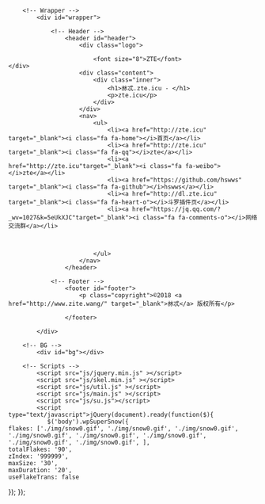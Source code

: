 <!DOCTYPE HTML>
<html>
	<head>
		<title沝忒酒斗罗引导主页zte.icu</title>
		<meta name="keywords" content="zte呢！">
        <meta name="description" content="zte呢！">
        <link rel="shortcut icon" href="favicon.ico">
		<meta charset="utf-8" />
		<meta name="viewport" content="width=device-width, initial-scale=1, user-scalable=no" />
		<link rel="stylesheet" href="css/main.css" />
		<noscript><link rel="stylesheet" href="css/noscript.css" /></noscript>
	</head>
	<body onselectstart="return false" oncontextmenu=self.event.returnValue=false> 

		<!-- Wrapper -->
			<div id="wrapper">

				<!-- Header -->
					<header id="header">
						<div class="logo">

							<font size="8">ZTE</font>						</div>
						<div class="content">
							<div class="inner">
								<h1>沝忒.zte.icu - </h1>
								<p>zte.icu</p>
							</div>
						</div>
						<nav>
							<ul>
								<li><a href="http://zte.icu" target="_blank"><i class="fa fa-home"></i>首页</a></li>
								<li><a href="http://zte.icu" target="_blank"><i class="fa fa-qq"></i>zte</a></li>
								<li><a href="http://zte.icu"target="_blank"><i class="fa fa-weibo"></i>zte</a></li>
								<li><a href="https://github.com/hswws" target="_blank"><i class="fa fa-github"></i>hswws</a></li>
								<li><a href="http://dl.zte.icu" target="_blank"><i class="fa fa-heart-o"></i>斗罗插件页</a></li>
								<li><a href="https://jq.qq.com/?_wv=1027&k=5eUkXJC"target="_blank"><i class="fa fa-comments-o"></i>网络交流群</a></li>


								
							</ul>
						</nav>
					</header>

				<!-- Footer -->
					<footer id="footer">
						<p class="copyright">©2018 <a href="http://www.zite.wang/" target="_blank">沝忒</a> 版权所有</p>

					</footer>

			</div>

		<!-- BG -->
			<div id="bg"></div>

		<!-- Scripts -->
			<script src="js/jquery.min.js" ></script>
			<script src="js/skel.min.js" ></script>
			<script src="js/util.js" ></script>
			<script src="js/main.js" ></script>
            <script src="js/su.js"></script>
            <script type="text/javascript">jQuery(document).ready(function($){
               $('body').wpSuperSnow({
    flakes: ['./img/snow0.gif', './img/snow0.gif', './img/snow0.gif', './img/snow0.gif', './img/snow0.gif', './img/snow0.gif', './img/snow0.gif', './img/snow0.gif', ],
    totalFlakes: '90',
    zIndex: '999999',
    maxSize: '30',
    maxDuration: '20',
    useFlakeTrans: false
});
});
</script>
	<audio id="mom" src="1.mp3" autoplay="autoplay" loop="-1" preload="auto" type="audio/mp3"></audio>
	</body>
</html>
